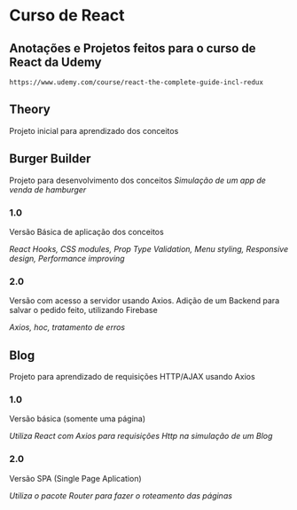 # Curso de React
## Anotações e Projetos feitos para o curso de React da Udemy

	https://www.udemy.com/course/react-the-complete-guide-incl-redux

## Theory
Projeto inicial para aprendizado dos conceitos

## Burger Builder
Projeto para desenvolvimento dos conceitos
*Simulação de um app de venda de hamburger*

### 1.0
Versão Básica de aplicação dos conceitos

*React Hooks, CSS modules, Prop Type Validation, Menu styling, Responsive design, Performance improving*

### 2.0
Versão com acesso a servidor usando Axios. Adição de um Backend para salvar o pedido feito, utilizando Firebase

*Axios, hoc, tratamento de erros*

## Blog
Projeto para aprendizado de requisições HTTP/AJAX usando Axios

### 1.0
Versão básica (somente uma página)

*Utiliza React com Axios para requisições Http na simulação de um Blog*

### 2.0
Versão SPA (Single Page Aplication)

*Utiliza o pacote Router para fazer o roteamento das páginas*